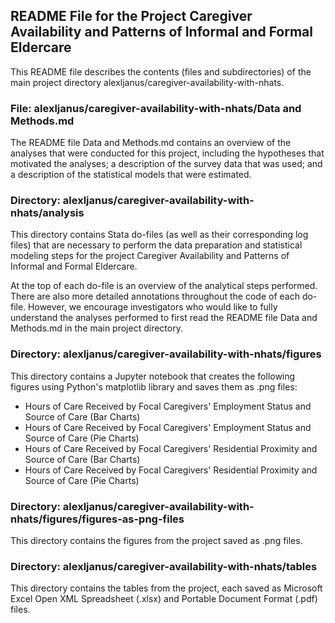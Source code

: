 ## README File for the Project Caregiver Availability and Patterns of Informal and Formal Eldercare

This README file describes the contents (files and subdirectories) of the main project directory alexljanus/caregiver-availability-with-nhats.

### File: alexljanus/caregiver-availability-with-nhats/Data and Methods.md

The README file Data and Methods.md contains an overview of the analyses that were conducted for this project, including the hypotheses that motivated the analyses; a description of the survey data that was used; and a description of the statistical models that were estimated.

### Directory: alexljanus/caregiver-availability-with-nhats/analysis

This directory contains Stata do-files (as well as their corresponding log files) that are necessary to perform the data preparation and statistical modeling steps for the project Caregiver Availability and Patterns of Informal and Formal Eldercare.

At the top of each do-file is an overview of the analytical steps performed. There are also more detailed annotations throughout the code of each do-file. However, we encourage investigators who would like to fully understand the analyses performed to first read the README file Data and Methods.md in the main project directory.

### Directory: alexljanus/caregiver-availability-with-nhats/figures

This directory contains a Jupyter notebook that creates the following figures using Python's matplotlib library and saves them as .png files:
- Hours of Care Received by Focal Caregivers' Employment Status and Source of Care (Bar Charts)
- Hours of Care Received by Focal Caregivers' Employment Status and Source of Care (Pie Charts)
- Hours of Care Received by Focal Caregivers' Residential Proximity and Source of Care (Bar Charts)
- Hours of Care Received by Focal Caregivers' Residential Proximity and Source of Care (Pie Charts)

### Directory: alexljanus/caregiver-availability-with-nhats/figures/figures-as-png-files

This directory contains the figures from the project saved as .png files.

### Directory: alexljanus/caregiver-availability-with-nhats/tables

This directory contains the tables from the project, each saved as Microsoft Excel Open XML Spreadsheet (.xlsx) and Portable Document Format (.pdf) files.
